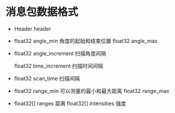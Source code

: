 # 消息包数据格式

- Header header      

- float32 angle_min  角度的起始和结束位置
  float32 angle_max    

- float32 angle_increment       扫描角度间隔

  float32 time_increment         扫描时间间隔

- float32 scan_time    扫描间隔

- float32 range_min    可以测量的最小和最大距离
  float32 range_max    

- float32[] ranges    距离
  float32[] intensities     强度
